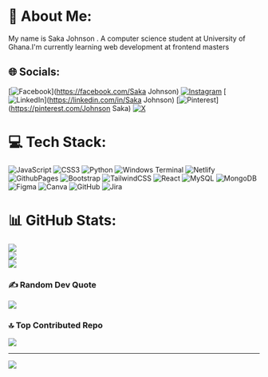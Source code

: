 # 💫 About Me:
My name is Saka Johnson . A computer science student at University of Ghana.I'm currently learning web development at frontend masters


## 🌐 Socials:
[![Facebook](https://img.shields.io/badge/Facebook-%231877F2.svg?logo=Facebook&logoColor=white)](https://facebook.com/Saka Johnson) [![Instagram](https://img.shields.io/badge/Instagram-%23E4405F.svg?logo=Instagram&logoColor=white)](https://instagram.com/walker_saka) [![LinkedIn](https://img.shields.io/badge/LinkedIn-%230077B5.svg?logo=linkedin&logoColor=white)](https://linkedin.com/in/Saka Johnson) [![Pinterest](https://img.shields.io/badge/Pinterest-%23E60023.svg?logo=Pinterest&logoColor=white)](https://pinterest.com/Johnson Saka) [![X](https://img.shields.io/badge/X-black.svg?logo=X&logoColor=white)](https://x.com/JohnsonSakaJnr) 

# 💻 Tech Stack:
![JavaScript](https://img.shields.io/badge/javascript-%23323330.svg?style=for-the-badge&logo=javascript&logoColor=%23F7DF1E) ![CSS3](https://img.shields.io/badge/css3-%231572B6.svg?style=for-the-badge&logo=css3&logoColor=white) ![Python](https://img.shields.io/badge/python-3670A0?style=for-the-badge&logo=python&logoColor=ffdd54) ![Windows Terminal](https://img.shields.io/badge/Windows%20Terminal-%234D4D4D.svg?style=for-the-badge&logo=windows-terminal&logoColor=white) ![Netlify](https://img.shields.io/badge/netlify-%23000000.svg?style=for-the-badge&logo=netlify&logoColor=#00C7B7) ![GithubPages](https://img.shields.io/badge/github%20pages-121013?style=for-the-badge&logo=github&logoColor=white) ![Bootstrap](https://img.shields.io/badge/bootstrap-%238511FA.svg?style=for-the-badge&logo=bootstrap&logoColor=white) ![TailwindCSS](https://img.shields.io/badge/tailwindcss-%2338B2AC.svg?style=for-the-badge&logo=tailwind-css&logoColor=white) ![React](https://img.shields.io/badge/react-%2320232a.svg?style=for-the-badge&logo=react&logoColor=%2361DAFB) ![MySQL](https://img.shields.io/badge/mysql-4479A1.svg?style=for-the-badge&logo=mysql&logoColor=white) ![MongoDB](https://img.shields.io/badge/MongoDB-%234ea94b.svg?style=for-the-badge&logo=mongodb&logoColor=white) ![Figma](https://img.shields.io/badge/figma-%23F24E1E.svg?style=for-the-badge&logo=figma&logoColor=white) ![Canva](https://img.shields.io/badge/Canva-%2300C4CC.svg?style=for-the-badge&logo=Canva&logoColor=white) ![GitHub](https://img.shields.io/badge/github-%23121011.svg?style=for-the-badge&logo=github&logoColor=white) ![Jira](https://img.shields.io/badge/jira-%230A0FFF.svg?style=for-the-badge&logo=jira&logoColor=white)
# 📊 GitHub Stats:
![](https://github-readme-stats.vercel.app/api?username=JohnsonSaka123&theme=dark&hide_border=false&include_all_commits=true&count_private=true)<br/>
![](https://github-readme-streak-stats.herokuapp.com/?user=JohnsonSaka123&theme=dark&hide_border=false)<br/>
![](https://github-readme-stats.vercel.app/api/top-langs/?username=JohnsonSaka123&theme=dark&hide_border=false&include_all_commits=true&count_private=true&layout=compact)

### ✍️ Random Dev Quote
![](https://quotes-github-readme.vercel.app/api?type=horizontal&theme=radical)

### 🔝 Top Contributed Repo
![](https://github-contributor-stats.vercel.app/api?username=JohnsonSaka123&limit=5&theme=dark&combine_all_yearly_contributions=true)

---
[![](https://visitcount.itsvg.in/api?id=JohnsonSaka123&icon=0&color=6)](https://visitcount.itsvg.in)

<!-- Proudly created with GPRM ( https://gprm.itsvg.in ) -->
